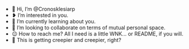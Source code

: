 - 👋 Hi, I’m @Cronosklesiarp
- ❥ I’m interested in you.
- 👀 I’m currently learning about you.
- 💞️ I’m looking to collaborate on terms of mutual personal space.
- 😉 How to reach me? All I need is a little WNK... or README, if you will.
- 👅 This is getting creepier and creepier, right?

<!---
Cronosklesiarp/Cronosklesiarp is a ✨ special ✨ repository because its `README.md` (this file) appears on your GitHub profile.
You can click the Preview link to take a look at your changes.
--->
